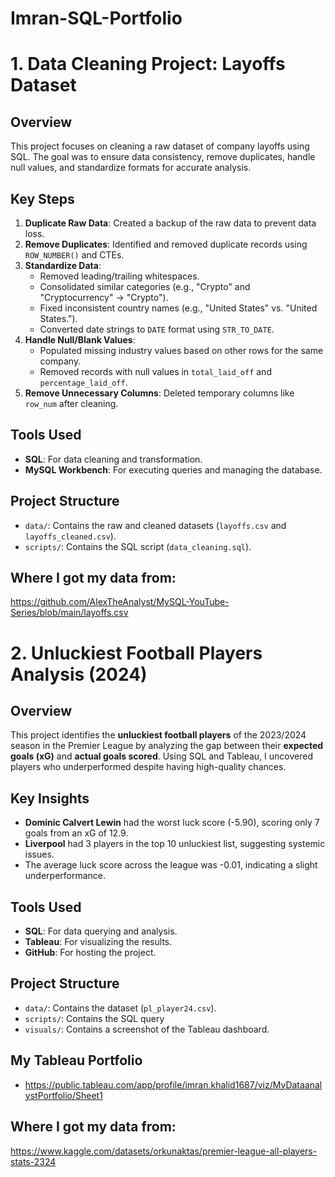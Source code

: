 # Imran-SQL-Portfolio


# 1. Data Cleaning Project: Layoffs Dataset

## Overview
This project focuses on cleaning a raw dataset of company layoffs using SQL. The goal was to ensure data consistency, remove duplicates, handle null values, and standardize formats for accurate analysis.

## Key Steps
1. **Duplicate Raw Data**: Created a backup of the raw data to prevent data loss.
2. **Remove Duplicates**: Identified and removed duplicate records using `ROW_NUMBER()` and CTEs.
3. **Standardize Data**:
   - Removed leading/trailing whitespaces.
   - Consolidated similar categories (e.g., "Crypto" and "Cryptocurrency" → "Crypto").
   - Fixed inconsistent country names (e.g., "United States" vs. "United States.").
   - Converted date strings to `DATE` format using `STR_TO_DATE`.
4. **Handle Null/Blank Values**:
   - Populated missing industry values based on other rows for the same company.
   - Removed records with null values in `total_laid_off` and `percentage_laid_off`.
5. **Remove Unnecessary Columns**: Deleted temporary columns like `row_num` after cleaning.

## Tools Used
- **SQL**: For data cleaning and transformation.
- **MySQL Workbench**: For executing queries and managing the database.

## Project Structure
- `data/`: Contains the raw and cleaned datasets (`layoffs.csv` and `layoffs_cleaned.csv`).
- `scripts/`: Contains the SQL script (`data_cleaning.sql`).

## Where I got my data from: 
https://github.com/AlexTheAnalyst/MySQL-YouTube-Series/blob/main/layoffs.csv

# 2. Unluckiest Football Players Analysis (2024)

## Overview
This project identifies the **unluckiest football players** of the 2023/2024 season in the Premier League by analyzing the gap between their **expected goals (xG)** and **actual goals scored**. Using SQL and Tableau, I uncovered players who underperformed despite having high-quality chances.

## Key Insights
- **Dominic Calvert Lewin** had the worst luck score (-5.90), scoring only 7 goals from an xG of 12.9.
- **Liverpool** had 3 players in the top 10 unluckiest list, suggesting systemic issues.
- The average luck score across the league was -0.01, indicating a slight underperformance.

## Tools Used
- **SQL**: For data querying and analysis.
- **Tableau**: For visualizing the results.
- **GitHub**: For hosting the project.

## Project Structure
- `data/`: Contains the dataset (`pl_player24.csv`).
- `scripts/`: Contains the SQL query
- `visuals/`: Contains a screenshot of the Tableau dashboard.

## My Tableau Portfolio
- https://public.tableau.com/app/profile/imran.khalid1687/viz/MyDataanalystPortfolio/Sheet1

## Where I got my data from: 
https://www.kaggle.com/datasets/orkunaktas/premier-league-all-players-stats-2324

